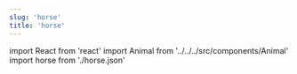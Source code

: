 ```yaml
---
slug: 'horse'
title: 'horse'
---
```

    
import React from 'react'
import Animal from '../../../src/components/Animal'
import horse from './horse.json'
    
<Animal data={horse} />
